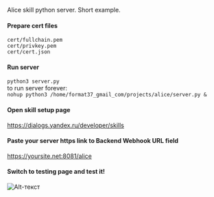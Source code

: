 Alice skill python server. Short example.
#### Prepare cert files
```cert/fullchain.pem```   
```cert/privkey.pem```   
```cert/cert.json```
#### Run server
```python3 server.py```   
to run server forever:   
```nohup python3 /home/format37_gmail_com/projects/alice/server.py &```
#### Open skill setup page
https://dialogs.yandex.ru/developer/skills
#### Paste your server https link to Backend Webhook URL field
https://yoursite.net:8081/alice
#### Switch to testing page and test it!
![Alt-текст](https://github.com/format37/alice/blob/master/images/alice.png "Success!")